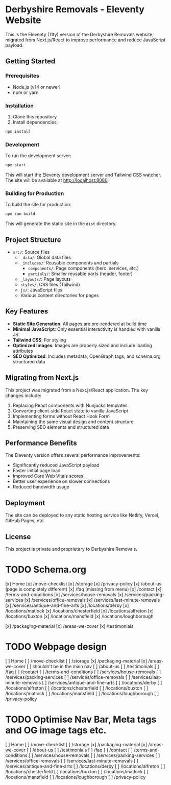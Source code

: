# Derbyshire Removals - Eleventy Website

This is the Eleventy (11ty) version of the Derbyshire Removals website, migrated from Next.js/React to improve performance and reduce JavaScript payload.

## Getting Started

### Prerequisites

- Node.js (v14 or newer)
- npm or yarn

### Installation

1. Clone this repository
2. Install dependencies:

```bash
npm install
```

### Development

To run the development server:

```bash
npm start
```

This will start the Eleventy development server and Tailwind CSS watcher. The site will be available at [http://localhost:8080](http://localhost:8080).

### Building for Production

To build the site for production:

```bash
npm run build
```

This will generate the static site in the `dist` directory.

## Project Structure

- `src/`: Source files
  - `_data/`: Global data files
  - `_includes/`: Reusable components and partials
    - `components/`: Page components (hero, services, etc.)
    - `partials/`: Smaller reusable parts (header, footer)
  - `_layouts/`: Page layouts
  - `styles/`: CSS files (Tailwind)
  - `js/`: JavaScript files
  - Various content directories for pages

## Key Features

- **Static Site Generation**: All pages are pre-rendered at build time
- **Minimal JavaScript**: Only essential interactivity is handled with vanilla JS
- **Tailwind CSS**: For styling
- **Optimized Images**: Images are properly sized and include loading attributes
- **SEO Optimized**: Includes metadata, OpenGraph tags, and schema.org structured data

## Migrating from Next.js

This project was migrated from a Next.js/React application. The key changes include:

1. Replacing React components with Nunjucks templates
2. Converting client-side React state to vanilla JavaScript
3. Implementing forms without React Hook Form
4. Maintaining the same visual design and content structure
5. Preserving SEO elements and structured data

## Performance Benefits

The Eleventy version offers several performance improvements:

- Significantly reduced JavaScript payload
- Faster initial page load
- Improved Core Web Vitals scores
- Better user experience on slower connections
- Reduced bandwidth usage

## Deployment

The site can be deployed to any static hosting service like Netlify, Vercel, GitHub Pages, etc.

## License

This project is private and proprietary to Derbyshire Removals.


# TODO Schema.org
[x] Home
[x] /move-checklist
[x] /storage
[x] /privacy-policy
[x] /about-us (page is completely different)
[x] /faq (missing from menu)
[x] /contact
[x] /terms-and-conditions
[x] /services/house-removals
[x] /services/packing-services
[x] /services/office-removals
[x] /services/last-minute-removals
[x] /services/antique-and-fine-arts
[x] /locations/derby
[x] /locations/matlock
[x] /locations/chesterfield
[x] /locations/alfreton
[x] /locations/buxton
[x] /locations/mansfield
[x] /locations/loughborough

[x] /packaging-material
[x] /areas-we-cover
[x] /testimonials


# TODO Webpage design
[ ] Home
[ ] /move-checklist
[ ] /storage
[x] /packaging-material
[x] /areas-we-cover
  [ ] shouldn't be in the main nav
[ ] /about-us
[ ] /testimonials
[ ] /faq
[ ] /contact
[ ] /terms-and-conditions
[ ] /services/house-removals
[ ] /services/packing-services
[ ] /services/office-removals
[ ] /services/last-minute-removals
[ ] /services/antique-and-fine-arts
[ ] /locations/derby
[ ] /locations/alfreton
[ ] /locations/chesterfield
[ ] /locations/buxton
[ ] /locations/matlock
[ ] /locations/mansfield
[ ] /locations/loughborough
[ ] /privacy-policy

# TODO Optimise Nav Bar, Meta tags and OG image tags etc.
[ ] Home
[ ] /move-checklist
[ ] /storage
[x] /packaging-material
[x] /areas-we-cover
[ ] /about-us
[ ] /testimonials
[ ] /faq
[ ] /contact
[ ] /terms-and-conditions
[ ] /services/house-removals
[ ] /services/packing-services
[ ] /services/office-removals
[ ] /services/last-minute-removals
[ ] /services/antique-and-fine-arts
[ ] /locations/derby
[ ] /locations/alfreton
[ ] /locations/chesterfield
[ ] /locations/buxton
[ ] /locations/matlock
[ ] /locations/mansfield
[ ] /locations/loughborough
[ ] /privacy-policy